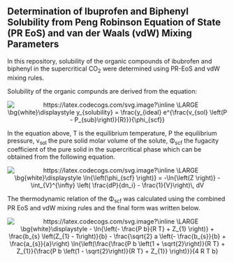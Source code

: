 ## Determination of Ibuprofen and Biphenyl Solubility from Peng Robinson Equation of State (PR EoS) and  van der Waals (vdW) Mixing Parameters  

In this repository, solubility of the organic compounds of ibubrofen and biphenyl in the supercritical CO<sub>2</sub> were determined using PR-EoS and vdW mixing rules. 

Solubility of the organic compunds are derived from the equation:


<p align="center"><img src="https://latex.codecogs.com/svg.image?\inline&space;\LARGE&space;\bg{white}\displaystyle&space;y_{solubility}&space;=&space;\frac{y_{ideal}&space;e^{\frac{v_{sol}&space;\left(P&space;-&space;P_{sub}\right)}{R}}}{\phi_{scf}}" title="https://latex.codecogs.com/svg.image?\inline \LARGE \bg{white}\displaystyle y_{solubility} = \frac{y_{ideal} e^{\frac{v_{sol} \left(P - P_{sub}\right)}{R}}}{\phi_{scf}}" /></p>

In the equation above, T is the equilibrium temperature, P the equilibrium pressure, v<sub>sol</sub> the pure solid molar volume of the solute, Φ<sub>scf</sub> 
the fugacity coefficient of the pure solid in the supercritical phase which can be obtained from the following equation. 


<p align="center"><img src="https://latex.codecogs.com/svg.image?\inline&space;\LARGE&space;\bg{white}\displaystyle&space;\ln{\left(\phi_{scf}&space;\right)}&space;=&space;-\ln{\left(Z&space;\right)}&space;-\int_{V}^{\infty}&space;\left(&space;\frac{dP}{dn_i}&space;-&space;\frac{1}{V}\right)\,&space;dV" title="https://latex.codecogs.com/svg.image?\inline \LARGE \bg{white}\displaystyle \ln{\left(\phi_{scf} \right)} = -\ln{\left(Z \right)} -\int_{V}^{\infty} \left( \frac{dP}{dn_i} - \frac{1}{V}\right)\, dV" /></p>

The thermodynamic relation of  the Φ<sub>scf</sub> was calculated using the combined PR EoS and vdW mixing rules and the final form was written below. 

<p align="center"><img src="https://latex.codecogs.com/svg.image?\inline&space;\LARGE&space;\bg{white}\displaystyle&space;-&space;\ln{\left(-&space;\frac{P&space;b}{R&space;T}&space;&plus;&space;Z_{1}&space;\right)}&space;&plus;&space;\frac{b_{s}&space;\left(Z_{1}&space;-&space;1\right)}{b}&space;-&space;\frac{\sqrt{2}&space;a&space;\left(-&space;\frac{b_{s}}{b}&space;&plus;&space;\frac{a_{s}}{a}\right)&space;\ln{\left(\frac{\frac{P&space;b&space;\left(1&space;&plus;&space;\sqrt{2}\right)}{R&space;T}&space;&plus;&space;Z_{1}}{\frac{P&space;b&space;\left(1&space;-&space;\sqrt{2}\right)}{R&space;T}&space;&plus;&space;Z_{1}}&space;\right)}}{4&space;R&space;T&space;b}" title="https://latex.codecogs.com/svg.image?\inline \LARGE \bg{white}\displaystyle - \ln{\left(- \frac{P b}{R T} + Z_{1} \right)} + \frac{b_{s} \left(Z_{1} - 1\right)}{b} - \frac{\sqrt{2} a \left(- \frac{b_{s}}{b} + \frac{a_{s}}{a}\right) \ln{\left(\frac{\frac{P b \left(1 + \sqrt{2}\right)}{R T} + Z_{1}}{\frac{P b \left(1 - \sqrt{2}\right)}{R T} + Z_{1}} \right)}}{4 R T b}" /></p>


